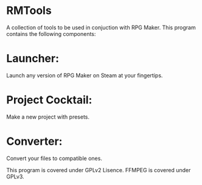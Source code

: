 # RMTools
A collection of tools to be used in conjuction with RPG Maker.
This program contains the following components:
# Launcher: 
Launch any version of RPG Maker on Steam at your fingertips.
# Project Cocktail: 
Make a new project with presets.
# Converter: 
Convert your files to compatible ones.

This program is covered under GPLv2 Lisence. FFMPEG is covered under GPLv3.
